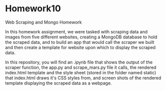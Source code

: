 # Homework10
Web Scraping and Mongo Homework

In this homework assignment, we were tasked with scraping data and images from five different websites, creating a MongoDB database to hold the scraped data, and to build an app that would call the scraper we built and then create a template for website upon which to display the scraped data.

In this repository, you will find an .ipynb file that shows the output of the scraper function, the app.py and scrape_mars.py file it calls, the rendered index.html template and the style sheet (stored in the folder named static) that index.html draws it's CSS styles from, and screen shots of the rendered template displaying the scraped data as a webpage.

